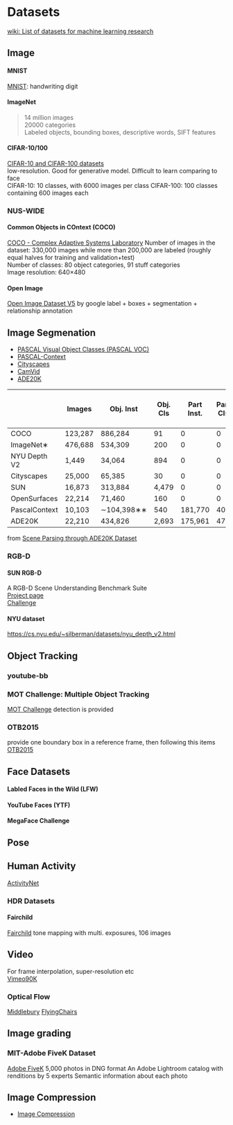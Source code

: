 # Datasets
[wiki: List of datasets for machine learning research](https://en.wikipedia.org/wiki/List_of_datasets_for_machine-learning_research)
## Image
#### MNIST
[MNIST](http://yann.lecun.com/exdb/mnist/): handwriting digit
#### ImageNet
>14 million images  
20000 categories  
Labeled objects, bounding boxes, descriptive words, SIFT features  
#### CIFAR-10/100
[CIFAR-10 and CIFAR-100 datasets](https://www.cs.toronto.edu/~kriz/cifar.html)  
low-resolution. Good for generative model. Difficult to learn comparing to face  
CIFAR-10: 10 classes, with 6000 images per class
CIFAR-100: 100 classes containing 600 images each
### NUS-WIDE

#### Common Objects in COntext (COCO)
[COCO - Complex Adaptive Systems Laboratory](http://complexity.cecs.ucf.edu/coco/)
Number of images in the dataset: 330,000 images while more than 200,000 are labeled (roughly equal halves for training and validation+test)  
Number of classes: 80 object categories, 91 stuff categories  
Image resolution: 640×480

#### Open Image
[Open Image Dataset V5](https://storage.googleapis.com/openimages/web/index.html) by google
label + boxes + segmentation + relationship annotation

## Image Segmenation 
* [PASCAL Visual Object Classes (PASCAL VOC)](http://host.robots.ox.ac.uk/pascal/VOC/)
* [PASCAL-Context](https://cs.stanford.edu/~roozbeh/pascal-context/)
* [Cityscapes](https://www.cityscapes-dataset.com/)
* [CamVid](http://mi.eng.cam.ac.uk/research/projects/VideoRec/CamVid/)
* [ADE20K](https://groups.csail.mit.edu/vision/datasets/ADE20K/)

|             |Images  |Obj. Inst   |Obj. Cls|Part Inst.|Part Cls|Obj. Cls. per Img|
|-------------|--------|------------|--------|--------|-----|-----|
|COCO         |123,287 |  886,284   |      91|       0|    0|  3.5|
|ImageNet∗    |476,688 |  534,309   |     200|       0|    0|  1.7|
|NYU Depth V2 |  1,449 |   34,064   |     894|       0|    0| 14.1|
|Cityscapes   | 25,000 |   65,385   |      30|       0|    0| 12.2|
|SUN          | 16,873 |  313,884   |   4,479|       0|    0|  9.8|
|OpenSurfaces | 22,214 |   71,460   |     160|       0|    0|  N/A|
|PascalContext| 10,103 | ∼104,398∗∗ |     540| 181,770|   40|  5.1|
|ADE20K       | 22,210 |  434,826   |   2,693| 175,961|  476|  9.9|
from [Scene Parsing through ADE20K Dataset](http://people.csail.mit.edu/bzhou/publication/scene-parse-camera-ready.pdf)

### RGB-D  
#### SUN RGB-D
A RGB-D Scene Understanding Benchmark Suite  
[Project page](http://rgbd.cs.princeton.edu/)  
[Challenge](http://rgbd.cs.princeton.edu/challenge.html)  

#### NYU dataset
https://cs.nyu.edu/~silberman/datasets/nyu_depth_v2.html

## Object Tracking
### youtube-bb
### MOT Challenge: Multiple Object Tracking
[MOT Challenge](https://motchallenge.net/)
detection is provided
### OTB2015
provide one boundary box in a reference frame, then following this items
[OTB2015](http://cvlab.hanyang.ac.kr/tracker_benchmark/datasets.html)
## Face Datasets
#### Labled Faces in the Wild (LFW)
#### YouTube Faces (YTF)
#### MegaFace Challenge

## Pose
## Human Activity
[ActivityNet](http://activity-net.org/)

### HDR Datasets
#### Fairchild
[Fairchild](http://rit-mcsl.org/fairchild//HDR.html)
tone mapping with multi. exposures, 106 images

## Video
For frame interpolation, super-resolution etc  
[Vimeo90K](http://toflow.csail.mit.edu/)
### Optical Flow
[Middlebury](http://vision.middlebury.edu/flow/data/)
[FlyingChairs](https://lmb.informatik.uni-freiburg.de/resources/datasets/FlyingChairs.en.html)

## Image grading
### MIT-Adobe FiveK Dataset
[Adobe FiveK](https://data.csail.mit.edu/graphics/fivek/)
5,000 photos in DNG format
An Adobe Lightroom catalog with renditions by 5 experts
Semantic information about each photo

## Image Compression
* [Image Cpmpression](https://www.compression.cc/)
